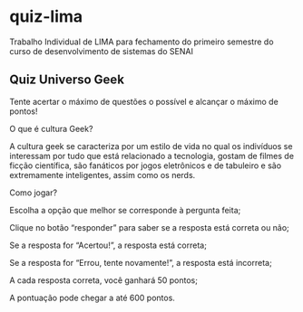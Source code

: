 # quiz-lima
Trabalho Individual de LIMA para fechamento do primeiro semestre do curso de desenvolvimento de sistemas do SENAI

## Quiz Universo Geek 

 

Tente acertar o máximo de questões o possível e alcançar o máximo de pontos! 

O que é cultura Geek? 

A cultura geek se caracteriza por um estilo de vida no qual os indivíduos se interessam por tudo que está relacionado a tecnologia, gostam de filmes de ficção científica, são fanáticos por jogos eletrônicos e de tabuleiro e são extremamente inteligentes, assim como os nerds. 

Como jogar? 

Escolha a opção que melhor se corresponde à pergunta feita; 

Clique no botão “responder” para saber se a resposta está correta ou não; 

Se a resposta for “Acertou!”, a resposta está correta; 

Se a resposta for “Errou, tente novamente!”, a resposta está incorreta; 

A cada resposta correta, você ganhará 50 pontos; 

A pontuação pode chegar a até 600 pontos. 

